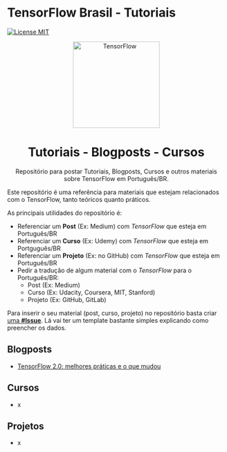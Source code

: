 # TensorFlow Brasil - Tutoriais

[![License MIT](res/license-MIT-blue.svg)](LICENSE.md)  

<p align="center">
<img src="res/logo.png" width="200" alt="TensorFlow">
</p>
<h1 align="center">Tutoriais - Blogposts - Cursos</h1>
<p align="center">Repositório para postar Tutoriais, Blogposts, Cursos e outros materiais sobre TensorFlow em Português/BR.</p>

Este repositório é uma referência para materiais que estejam relacionados com o TensorFlow, tanto teóricos quanto práticos.

As principais utilidades do repositório é:

 - Referenciar um __Post__ (Ex: Medium) com *TensorFlow* que esteja em Português/BR
 - Referenciar um __Curso__ (Ex: Udemy) com *TensorFlow* que esteja em Portguguês/BR
 - Referenciar um __Projeto__ (Ex: no GitHub) com *TensorFlow* que esteja em Português/BR
 - Pedir a tradução de algum material com o *TensorFlow* para o Português/BR:
   - Post (Ex: Medium)
   - Curso (Ex: Udacity, Coursera, MIT, Stanford)
   - Projeto (Ex: GitHub, GitLab)

Para inserir o seu material (post, curso, projeto) no repositório basta criar [uma __#Issue__](https://github.com/tensorflow-brasil/tutoriais/issues/new). Lá vai ter um template bastante simples explicando como preencher os dados.

## Blogposts

 - [TensorFlow 2.0: melhores práticas e o que mudou](https://medium.com/data-hackers/tensorflow-2-0-melhores-pr%C3%A1ticas-e-o-que-mudou-ec56ba95b6a)

## Cursos

 - x

## Projetos

 - x
